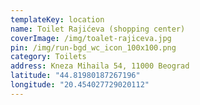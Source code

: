 ```yaml
---
templateKey: location
name: Toilet Rajićeva (shopping center)
coverImage: /img/toalet-rajiceva.jpg
pin: /img/run-bgd_wc_icon_100x100.png
category: Toilets
address: Kneza Mihaila 54, 11000 Beograd
latitude: "44.81980187267196"
longitude: "20.454027729020112"
---
```

